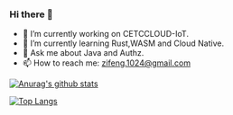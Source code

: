 ### Hi there 👋

- 🔭 I’m currently working on CETCCLOUD-IoT.
- 🌱 I’m currently learning Rust,WASM and Cloud Native.
- 💬 Ask me about Java and Authz.
- 📫 How to reach me: zifeng.1024@gmail.com

[![Anurag's github stats](https://github-readme-stats.vercel.app/api?username=fallingyang&count_private=true&theme=radical&show_icons=true)](https://github.com/fallingyang)  

[![Top Langs](https://github-readme-stats.vercel.app/api/top-langs/?username=fallingyang&hide=css,html&layout=compact&theme=radical)](hhttps://github.com/fallingyang)


<!--
**fallingyang/fallingyang** is a ✨ _special_ ✨ repository because its `README.md` (this file) appears on your GitHub profile.

Here are some ideas to get you started:

- 🔭 I’m currently working on ...
- 🌱 I’m currently learning ...
- 👯 I’m looking to collaborate on ...
- 🤔 I’m looking for help with ...
- 💬 Ask me about ...
- 📫 How to reach me: ...
- 😄 Pronouns: ...
- ⚡ Fun fact: ...
-->
